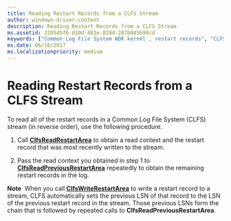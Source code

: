 ```yaml
---
title: Reading Restart Records from a CLFS Stream
author: windows-driver-content
description: Reading Restart Records from a CLFS Stream
ms.assetid: 310545f6-d10d-481e-829d-287b045b98cd
keywords: ["Common Log File System WDK kernel , restart records", "CLFS WDK kernel , restart records", "restart records WDK CLFS", "reading restart records"]
ms.date: 06/16/2017
ms.localizationpriority: medium
---
```


# Reading Restart Records from a CLFS Stream





To read all of the restart records in a Common Log File System (CLFS) stream (in reverse order), use the following procedure.

1.  Call [**ClfsReadRestartArea**](https://msdn.microsoft.com/library/windows/hardware/ff541709) to obtain a read context and the restart record that was most recently written to the stream.

2.  Pass the read context you obtained in step 1 to [**ClfsReadPreviousRestartArea**](https://msdn.microsoft.com/library/windows/hardware/ff541699) repeatedly to obtain the remaining restart records in the log.

**Note**  When you call [**ClfsWriteRestartArea**](https://msdn.microsoft.com/library/windows/hardware/ff541770) to write a restart record to a stream, CLFS automatically sets the previous LSN of that record to the LSN of the previous restart record in the stream. Those previous LSNs form the chain that is followed by repeated calls to **ClfsReadPreviousRestartArea**.

 

 

 




